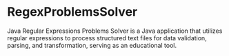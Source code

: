 # RegexProblemsSolver
Java Regular Expressions Problems Solver is a Java application that utilizes regular expressions to process structured text files for data validation, parsing, and transformation, serving as an educational tool.
